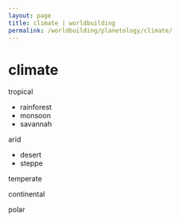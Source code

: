 ```yaml
---
layout: page
title: climate | worldbuilding
permalink: /worldbuilding/planetology/climate/
---
```


# climate

tropical
- rainforest
- monsoon
- savannah

arid
- desert
- steppe

temperate

continental

polar
